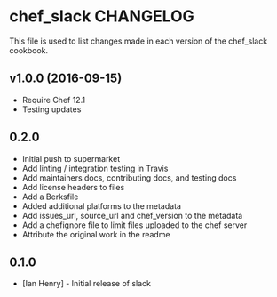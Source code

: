 # chef_slack CHANGELOG

This file is used to list changes made in each version of the chef_slack cookbook.

## v1.0.0 (2016-09-15)
- Require Chef 12.1
- Testing updates

## 0.2.0

- Initial push to supermarket
- Add linting / integration testing in Travis
- Add maintainers docs, contributing docs, and testing docs
- Add license headers to files
- Add a Berksfile
- Added additional platforms to the metadata
- Add issues_url, source_url and chef_version to the metadata
- Add a chefignore file to limit files uploaded to the chef server
- Attribute the original work in the readme

## 0.1.0

- [Ian Henry] - Initial release of slack
